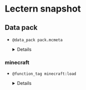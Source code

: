 # Lectern snapshot

## Data pack

- `@data_pack pack.mcmeta`

  <details>

  ```json
  {
    "pack": {
      "pack_format": 7,
      "description": ""
    }
  }
  ```

  </details>

### minecraft

- `@function_tag minecraft:load`

  <details>

  ```json
  {
    "values": [
      "demo:foo",
      "demo:bar"
    ]
  }
  ```

  </details>
